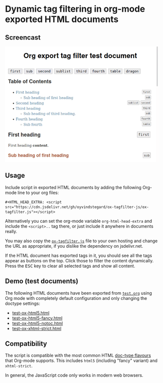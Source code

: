 # Dynamic tag filtering in org-mode exported HTML documents

## Screencast

![Screencast](screencast.gif?raw=true)

## Usage

Include script in exported HTML documents by adding the following Org-mode
line to your org files:

    #+HTML_HEAD_EXTRA: <script src="https://cdn.jsdelivr.net/gh/oyvindstegard/ox-tagfilter-js/ox-tagfilter.js"></script>

Alternatively you can set the org-mode variable `org-html-head-extra` and
include the `<script>..` tag there, or just include it anywhere in documents
really.

You may also copy the [`ox-tagfilter.js`](ox-tagfilter.js) file to your own
hosting and change the URL as appropriate, if you dislike the dependency on
jsdelivr.net.

If the HTML document has exported tags in it, you should see all the tags appear
as buttons on the top. Click those to filter the content dynamically. Press the
<kbd>ESC</kbd> key to clear all selected tags and show all content.

## Demo (test documents)

The following HTML documents have been exported from [`test.org`](test.org)
using Org mode with completely default configuration and only changing the
doctype settings:

- [test-ox-html5.html](https://htmlpreview.github.io/?https://github.com/oyvindstegard/ox-tagfilter-js/blob/main/test-ox-html5.html)
- [test-ox-html5-fancy.html](https://htmlpreview.github.io/?https://github.com/oyvindstegard/ox-tagfilter-js/blob/main/test-ox-html5-fancy.html)
- [test-ox-html5-notoc.html](https://htmlpreview.github.io/?https://github.com/oyvindstegard/ox-tagfilter-js/blob/main/test-ox-html5-notoc.html)
- [test-ox-xhtml-strict.html](https://htmlpreview.github.io/?https://github.com/oyvindstegard/ox-tagfilter-js/blob/main/test-ox-xhtml-strict.html)


## Compatibility

The script is compatible with the most common HTML [doc-type
flavours](https://orgmode.org/manual/HTML-doctypes.html) that Org-mode supports.
This includes `html5` (including "fancy" variant) and `xhtml-strict`.

In general, the JavaScript code only works in modern web browsers.
